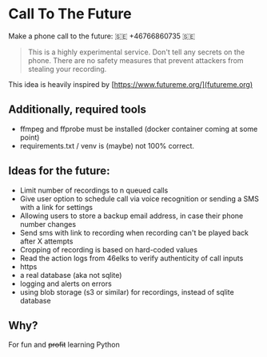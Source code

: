 Call To The Future
=================

Make a phone call to the future: 🇸🇪 +46766860735 🇸🇪

> This is a highly experimental service. Don't tell any secrets on the phone. There are no safety measures that prevent attackers from stealing your recording.

This idea is heavily inspired by [https://www.futureme.org/](futureme.org)

## Additionally, required tools
- ffmpeg and ffprobe must be installed (docker container coming at some point)
- requirements.txt / venv is (maybe) not 100% correct.

## Ideas for the future:
- Limit number of recordings to n queued calls
- Give user option to schedule call via voice recognition or sending a SMS with a link for settings
- Allowing users to store a backup email address, in case their phone number changes
- Send sms with link to recording when recording can't be played back after X attempts
- Cropping of recording is based on hard-coded values
- Read the action logs from 46elks to verify authenticity of call inputs
- https
- a real database (aka not sqlite)
- logging and alerts on errors
- using blob storage (s3 or similar) for recordings, instead of sqlite database

## Why?
For fun and ~~profit~~ learning Python